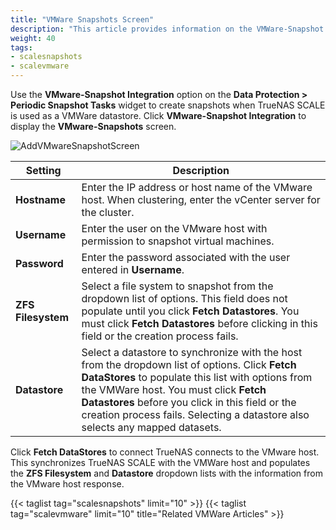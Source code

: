 ```yaml
---
title: "VMWare Snapshots Screen"
description: "This article provides information on the VMWare-Snapshot Add screen settings and functions."
weight: 40
tags:
- scalesnapshots
- scalevmware
---
```



Use the **VMware-Snapshot Integration** option on the **Data Protection > Periodic Snapshot Tasks** widget to create snapshots when TrueNAS SCALE is used as a VMWare datastore. 
Click  **VMware-Snapshot Integration** to display the **VMware-Snapshots** screen.

![AddVMwareSnapshotScreen](/images/SCALE/22.12/emptyvmwaresnapshotadd.png "Add VMware- Snapshot Screen")


| Setting | Description |
|---------|-------------|
| **Hostname** | Enter the IP address or host name of the VMware host. When clustering, enter the vCenter server for the cluster. |
| **Username** | Enter the user on the VMware host with permission to snapshot virtual machines. |
| **Password** | Enter the password associated with the user entered in **Username**. |
| **ZFS Filesystem** | Select a file system to snapshot from the dropdown list of options. This field does not populate until you click **Fetch Datastores**. You must click **Fetch Datastores** before clicking in this field or the creation process fails. |
| **Datastore** | Select a datastore to synchronize with the host from the dropdown list of options. Click **Fetch DataStores** to populate this list with options from the VMWare host. You must click **Fetch Datastores** before you click in this field or the creation process fails. Selecting a datastore also selects any mapped datasets. |

Click **Fetch DataStores** to connect TrueNAS connects to the VMware host. 
This synchronizes TrueNAS SCALE with the VMWare host and populates the **ZFS Filesystem** and **Datastore** dropdown lists with the information from the VMware host response.

{{< taglist tag="scalesnapshots" limit="10" >}}
{{< taglist tag="scalevmware" limit="10" title="Related VMWare Articles" >}}
